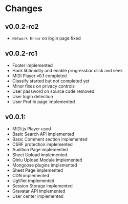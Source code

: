 # Changes

## v0.0.2-rc2
* `Network Error` on login page fixed

## v0.0.2-rc1

* Footer implemented
* Hack libtimidity and enable progressbar click and seek
* MIDI Player v0.1 completed
* Classify started but not completed yet
* Minor fixes on privacy controls
* User password on source code removed
* User login detection
* User Profile page implemented

## v0.0.1:

* MIDI.js Player used
* Basic Search API implemented
* Basic Comment section implemented
* CSRF protection implemented
* Audition Page implemented
* Sheet Upload implemented
* Qiniu Upload Module implemented
* Mongoose plugins implemented
* Sheet Page implemented
* CDN implemented
* Uglifier implemented
* Session Storage implemented
* Gravatar API implemented
* User center implemented